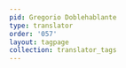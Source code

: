 ```yaml
---
pid: Gregorio Doblehablante
type: translator
order: '057'
layout: tagpage
collection: translator_tags
---
```

